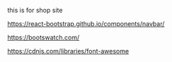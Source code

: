 this is for shop site


https://react-bootstrap.github.io/components/navbar/

https://bootswatch.com/

https://cdnjs.com/libraries/font-awesome